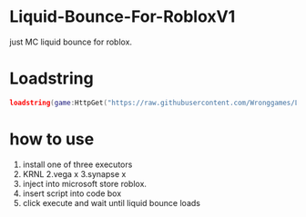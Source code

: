 # Liquid-Bounce-For-RobloxV1
just MC liquid bounce for roblox.

# Loadstring
```lua
loadstring(game:HttpGet("https://raw.githubusercontent.com/Wronggames/Liquid-Bounce-For-RobloxV1/main/MainScript", true))()
```

# how to use 
1. install one of three executors
  1. KRNL
  2.vega x
  3.synapse x
2. inject into microsoft store roblox.
3. insert script into code box
4. click execute and wait until liquid bounce loads
